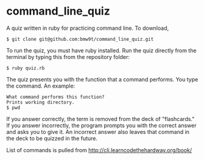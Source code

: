 command_line_quiz
=================

A quiz written in ruby for practicing command line. To download, 

```
$ git clone git@github.com:bmw9t/command_line_quiz.git
```

To run the quiz, you must have ruby installed. Run the quiz directly from the terminal by typing this from the repository folder:

```
$ ruby quiz.rb
```

The quiz presents you with the function that a command performs. You type the command. An example:

```
What command performs this function?
Prints working directory.
$ pwd
```

If you answer correctly, the term is removed from the deck of "flashcards." If you answer incorrectly, the program prompts you with the correct answer and asks you to give it. An incorrect answer also leaves that command in the deck to be quizzed in the future.

List of commands is pulled from http://cli.learncodethehardway.org/book/
